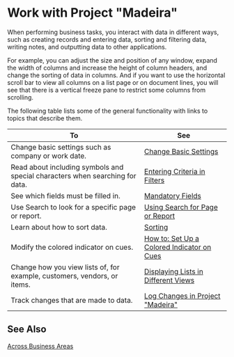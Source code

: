 <properties
	pageTitle="Work with Project “Madeira”| Project “Madeira”"
        description="Welcome to Project “Madeira”"
        services=""
        documentationCenter="Madeira"
        authors="SusanneWindfeldPedersen"/>
	<tags
		    ms.service="project-madeira"
		    ms.topic="article"
		    ms.devlang="na"
		    ms.tgt_pltfrm="na"
		    ms.workload="Madeira"
		    ms.date="09/02/2016"
		    ms.author="SusanneWindfeldPedersen" />

# Work with Project "Madeira"
When performing business tasks, you interact with data in different ways, such as creating records and entering data, sorting and filtering data, writing notes, and outputting data to other applications.

For example, you can adjust the size and position of any window, expand the width of columns and increase the height of column headers, and change the sorting of data in columns. And if you want to use the horizontal scroll bar to view all columns on a list page or on document lines, you will see that there is a vertical freeze pane to restrict some columns from scrolling.

The following table lists some of the general functionality with links to topics that describe them.

|To |See |
|---|----|
|Change basic settings such as company or work date.|[Change Basic Settings](ui-change-basic-settings.md)|
|Read about including symbols and special characters when searching for data.|[Entering Criteria in Filters](ui-enter-criteria-filters.md)|
|See which fields must be filled in.|[Mandatory Fields](ui-mandatory-fields.md)|
|Use Search to look for a specific page or report.|[Using Search for Page or Report](ui-search.md)|
|Learn about how to sort data.|[Sorting](ui-sorting.md)|
|Modify the colored indicator on cues.|[How to: Set Up a Colored Indicator on Cues](ui-how-setup-colored-indicator-cues.md)|
|Change how you view lists of, for example, customers, vendors, or items.|[Displaying Lists in Different Views](across-display-lists-different-views.md)|
|Track changes that are made to data.|[Log Changes in Project "Madeira"](across-log-changes.md)|


## See Also
[Across Business Areas](ui-across-business-areas.md)
